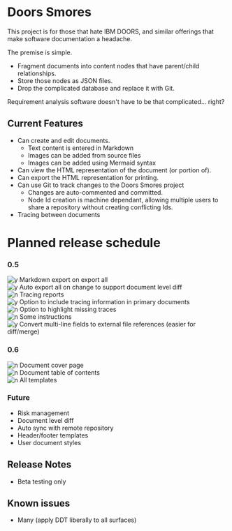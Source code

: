 # Doors Smores

This project is for those that hate IBM DOORS, and similar offerings that make software documentation a headache.

The premise is simple. 
- Fragment documents into content nodes that have parent/child relationships. 
- Store those nodes as JSON files.
- Drop the complicated database and replace it with Git.

Requirement analysis software doesn't have to be that complicated... right?

## Current Features
- Can create and edit documents.
  - Text content is entered in Markdown
  - Images can be added from source files
  - Images can be added using Mermaid syntax
- Can view the HTML representation of the document (or portion of).
- Can export the HTML representation for printing. 
- Can use Git to track changes to the Doors Smores project 
  - Changes are auto-commented and committed.
  - Node Id creation is machine dependant, allowing multiple users to share a repository without creating conflicting Ids.
- Tracing between documents

# Planned release schedule
### 0.5
![y](https://www.iconfinder.com/icons/1930264/download/png/16) Markdown export on export all \
![y](https://www.iconfinder.com/icons/1930264/download/png/16) Auto export all on change to support document level diff \
![n](https://www.iconfinder.com/icons/1891023/download/png/16) Tracing reports \
![y](https://www.iconfinder.com/icons/1930264/download/png/16) Option to include tracing information in primary documents \
![n](https://www.iconfinder.com/icons/1891023/download/png/16) Option to highlight missing traces \
![n](https://www.iconfinder.com/icons/1891023/download/png/16) Some instructions \
![y](https://www.iconfinder.com/icons/1930264/download/png/16) Convert multi-line fields to external file references (easier for diff/merge)

### 0.6 
![n](https://www.iconfinder.com/icons/1891023/download/png/16) Document cover page \
![n](https://www.iconfinder.com/icons/1891023/download/png/16) Document table of contents \
![n](https://www.iconfinder.com/icons/1891023/download/png/16) All templates

### Future
- Risk management
- Document level diff
- Auto sync with remote repository
- Header/footer templates
- User document styles

## Release Notes

- Beta testing only

## Known issues

- Many (apply DDT liberally to all surfaces)